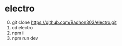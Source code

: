 # electro

0. git clone https://github.com/Badhon303/electro.git
1. cd electro
2. npm i
3. npm run dev

